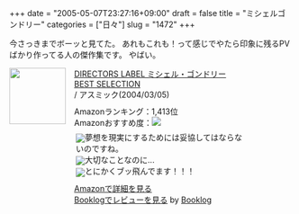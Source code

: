 +++
date = "2005-05-07T23:27:16+09:00"
draft = false
title = "ミシェルゴンドリー"
categories = ["日々"]
slug = "1472"
+++

今さっきまでボーッと見てた。
あれもこれも！って感じでやたら印象に残るPVばかり作ってる人の傑作集です。
やばい。
<div class="booklog-all" style="margin-bottom:10px;"><div class="booklog-img" style="float:left; margin-right:15px;"><a href="http://www.amazon.co.jp/exec/obidos/ASIN/B0000TXOHC/ieiriblog-22" target="_blank"><img src="http://images.amazon.com/images/P/B0000TXOHC.09._SCMZZZZZZZ_.jpg"  class="booklog-imgsrc" style="border:0px; width:100px"></a><br></div><div class="booklog-data" style="float:left; width:300px;"><div class="booklog-title"><a href="http://www.amazon.co.jp/exec/obidos/ASIN/B0000TXOHC/ieiriblog-22" target="_blank">DIRECTORS LABEL ミシェル・ゴンドリー BEST SELECTION</a></div><div class="booklog-pub"> / アスミック(2004/03/05)</div><div class="booklog-info" style="margin-top:10px;">Amazonランキング：1,413位<br>Amazonおすすめ度：<img src="http://booklog.jp/img/5.gif"><br><div class="booklog-review" style="margin-top:6px; padding-left:3px;"><img src="http://booklog.jp/img/5.gif" align="absmiddle">夢想を現実にするためには妥協してはならないのですね。<br><img src="http://booklog.jp/img/3.gif" align="absmiddle">大切なことなのに...<br><img src="http://booklog.jp/img/5.gif" align="absmiddle">とにかくブッ飛んでます！！！<br></div></div><div class="booklog-link" style="margin-top:10px;"><a href="http://www.amazon.co.jp/exec/obidos/ASIN/B0000TXOHC/ieiriblog-22" target="_blank">Amazonで詳細を見る</a><br><a href="http://booklog.jp/asin/B0000TXOHC" target="_blank">Booklogでレビューを見る</a> by <a href="http://booklog.jp" target="_blank">Booklog</a><br></div></div><br style="clear:left"></div>

